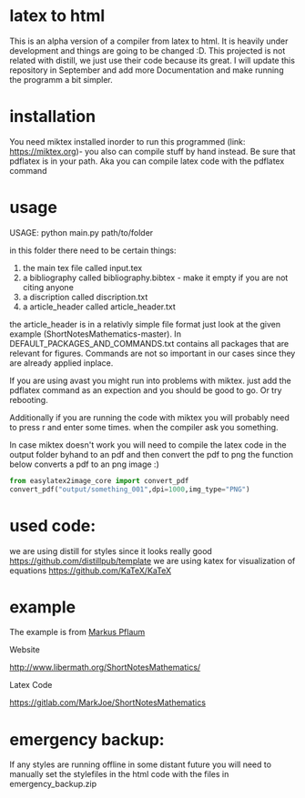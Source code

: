 # latex to html
This is an alpha version of a compiler from latex to html. It is heavily under development and things are going to be changed :D. This projected is not related with distill, we just use their code because its great. I will update this repository in September and add more Documentation and make running the programm a bit simpler.
# installation 
You need miktex installed inorder to run this programmed (link: https://miktex.org)- you also can compile stuff by hand instead. Be sure that pdflatex is in your path. Aka you can compile latex code with the pdflatex command 
# usage

USAGE: python main.py path/to/folder

in this folder there need to be certain things:

1. the main tex file called input.tex
2. a bibliography called bibliography.bibtex - make it empty if you are not citing anyone
3. a discription called discription.txt
4. a article_header called article_header.txt 

the article_header is in a relativly simple file format just look at the given example (ShortNotesMathematics-master).
In DEFAULT_PACKAGES_AND_COMMANDS.txt contains all packages that are relevant for figures. Commands are not so important in our cases since they are already applied inplace.


If you are using avast you might run into problems with miktex. just add the pdflatex command as an expection and you should be good to go. Or try rebooting.

Additionally if you are running the code with miktex you will probably need to press r and enter some times. when the compiler ask you something.

In case miktex doesn't work you will need to compile the latex code in the output folder byhand to an pdf and
then convert the pdf to png
the function below converts a pdf to an png image :) 

```python
from easylatex2image_core import convert_pdf
convert_pdf("output/something_001",dpi=1000,img_type="PNG")
```

# used code:
we are using distill for styles since it looks really good https://github.com/distillpub/template
we are using katex for visualization of equations https://github.com/KaTeX/KaTeX



# example
The example is from [Markus Pflaum](https://www.colorado.edu/math/markus-pflaum)

Website

http://www.libermath.org/ShortNotesMathematics/

Latex Code

https://gitlab.com/MarkJoe/ShortNotesMathematics

# emergency backup:
If any styles are running offline in some distant future you will need to manually set the stylefiles in the html code with the files in emergency_backup.zip
